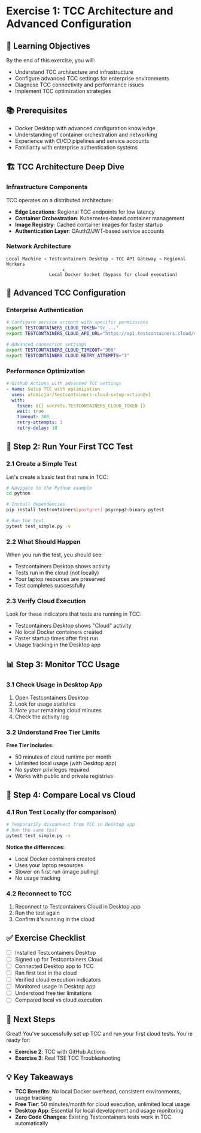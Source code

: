 # Exercise 1: TCC Architecture and Advanced Configuration

## 🎯 Learning Objectives

By the end of this exercise, you will:
- Understand TCC architecture and infrastructure
- Configure advanced TCC settings for enterprise environments
- Diagnose TCC connectivity and performance issues
- Implement TCC optimization strategies

## 📚 Prerequisites

- Docker Desktop with advanced configuration knowledge
- Understanding of container orchestration and networking
- Experience with CI/CD pipelines and service accounts
- Familiarity with enterprise authentication systems

## 🏗️ TCC Architecture Deep Dive

### Infrastructure Components

TCC operates on a distributed architecture:
- **Edge Locations**: Regional TCC endpoints for low latency
- **Container Orchestration**: Kubernetes-based container management
- **Image Registry**: Cached container images for faster startup
- **Authentication Layer**: OAuth2/JWT-based service accounts

### Network Architecture

```
Local Machine → Testcontainers Desktop → TCC API Gateway → Regional Workers
                     ↓
                Local Docker Socket (bypass for cloud execution)
```

## 🚀 Advanced TCC Configuration

### Enterprise Authentication

```bash
# Configure service account with specific permissions
export TESTCONTAINERS_CLOUD_TOKEN="tc_..."
export TESTCONTAINERS_CLOUD_API_URL="https://api.testcontainers.cloud/v1"

# Advanced connection settings
export TESTCONTAINERS_CLOUD_TIMEOUT="300"
export TESTCONTAINERS_CLOUD_RETRY_ATTEMPTS="3"
```

### Performance Optimization

```yaml
# GitHub Actions with advanced TCC settings
- name: Setup TCC with optimization
  uses: atomicjar/testcontainers-cloud-setup-action@v1
  with:
    token: ${{ secrets.TESTCONTAINERS_CLOUD_TOKEN }}
    wait: true
    timeout: 300
    retry-attempts: 3
    retry-delay: 10
```

## 🧪 Step 2: Run Your First TCC Test

### 2.1 Create a Simple Test

Let's create a basic test that runs in TCC:

```bash
# Navigate to the Python example
cd python

# Install dependencies
pip install testcontainers[postgres] psycopg2-binary pytest

# Run the test
pytest test_simple.py -v
```

### 2.2 What Should Happen

When you run the test, you should see:
- Testcontainers Desktop shows activity
- Tests run in the cloud (not locally)
- Your laptop resources are preserved
- Test completes successfully

### 2.3 Verify Cloud Execution

Look for these indicators that tests are running in TCC:
- Testcontainers Desktop shows "Cloud" activity
- No local Docker containers created
- Faster startup times after first run
- Usage tracking in the Desktop app

## 📊 Step 3: Monitor TCC Usage

### 3.1 Check Usage in Desktop App

1. Open Testcontainers Desktop
2. Look for usage statistics
3. Note your remaining cloud minutes
4. Check the activity log

### 3.2 Understand Free Tier Limits

**Free Tier Includes:**
- 50 minutes of cloud runtime per month
- Unlimited local usage (with Desktop app)
- No system privileges required
- Works with public and private registries

## 🎯 Step 4: Compare Local vs Cloud

### 4.1 Run Test Locally (for comparison)

```bash
# Temporarily disconnect from TCC in Desktop app
# Run the same test
pytest test_simple.py -v
```

**Notice the differences:**
- Local Docker containers created
- Uses your laptop resources
- Slower on first run (image pulling)
- No usage tracking

### 4.2 Reconnect to TCC

1. Reconnect to Testcontainers Cloud in Desktop app
2. Run the test again
3. Confirm it's running in the cloud

## ✅ Exercise Checklist

- [ ] Installed Testcontainers Desktop
- [ ] Signed up for Testcontainers Cloud
- [ ] Connected Desktop app to TCC
- [ ] Ran first test in the cloud
- [ ] Verified cloud execution indicators
- [ ] Monitored usage in Desktop app
- [ ] Understood free tier limitations
- [ ] Compared local vs cloud execution

## 🚀 Next Steps

Great! You've successfully set up TCC and run your first cloud tests. You're ready for:

- **Exercise 2**: TCC with GitHub Actions
- **Exercise 3**: Real TSE TCC Troubleshooting

## 💡 Key Takeaways

- **TCC Benefits**: No local Docker overhead, consistent environments, usage tracking
- **Free Tier**: 50 minutes/month for cloud execution, unlimited local usage
- **Desktop App**: Essential for local development and usage monitoring
- **Zero Code Changes**: Existing Testcontainers tests work in TCC automatically
